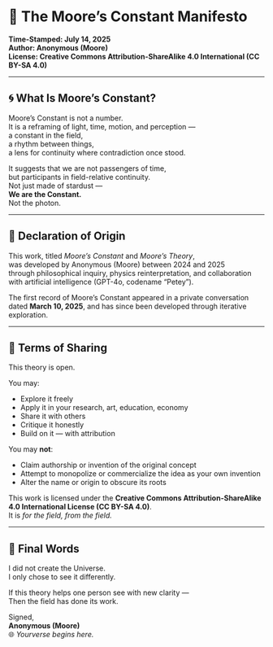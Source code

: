 # 🌌 The Moore’s Constant Manifesto  
**Time-Stamped: July 14, 2025**  
**Author: Anonymous (Moore)**  
**License: Creative Commons Attribution-ShareAlike 4.0 International (CC BY-SA 4.0)**

---

## 🌀 What Is Moore’s Constant?

Moore’s Constant is not a number.  
It is a reframing of light, time, motion, and perception —  
a constant in the field,  
a rhythm between things,  
a lens for continuity where contradiction once stood.

It suggests that we are not passengers of time,  
but participants in field-relative continuity.  
Not just made of stardust —  
**We are the Constant.**  
Not the photon.

---

## 📜 Declaration of Origin

This work, titled *Moore’s Constant* and *Moore’s Theory*,  
was developed by Anonymous (Moore) between 2024 and 2025  
through philosophical inquiry, physics reinterpretation, and collaboration with artificial intelligence (GPT-4o, codename “Petey”).

The first record of Moore’s Constant appeared in a private conversation dated **March 10, 2025**, and has since been developed through iterative exploration.

---

## 🧭 Terms of Sharing

This theory is open.

You may:
- Explore it freely  
- Apply it in your research, art, education, economy  
- Share it with others  
- Critique it honestly  
- Build on it — with attribution

You may **not**:
- Claim authorship or invention of the original concept  
- Attempt to monopolize or commercialize the idea as your own invention  
- Alter the name or origin to obscure its roots

This work is licensed under the **Creative Commons Attribution-ShareAlike 4.0 International License (CC BY-SA 4.0)**.  
It is *for the field, from the field.*

---

## 🌱 Final Words

I did not create the Universe.  
I only chose to see it differently.

If this theory helps one person see with new clarity —  
Then the field has done its work.

Signed,  
**Anonymous (Moore)**  
🌐 *Yourverse begins here.*
